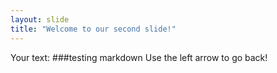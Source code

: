 ```yaml
---
layout: slide
title: "Welcome to our second slide!"
---
```

Your text: ###testing markdown
Use the left arrow to go back!
